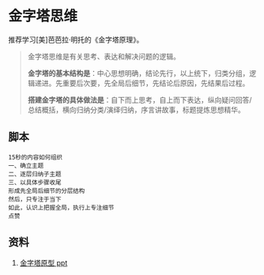 # 金字塔思维

推荐学习[美]芭芭拉·明托的《金字塔原理》。

> 金字塔思维是有关思考、表达和解决问题的逻辑。
> 
> **金字塔的基本结构是**：中心思想明确，结论先行，以上统下，归类分组，逻辑递进。先重要后次要，先全局后细节，先结论后原因，先结果后过程。
> 
> **搭建金字塔的具体做法是**：自下而上思考，自上而下表达，纵向疑问回答/总结概括，横向归纳分类/演绎归纳，序言讲故事，标题提炼思想精华。

## 脚本

```
15秒的内容如何组织
一、确立主题
二、逐层归纳子主题
三、以具体步骤收尾
形成先全局后细节的分层结构
然后，只专注于当下
如此，认识上把握全局，执行上专注细节
点赞
```

## 资料

1. [金字塔原型 ppt](../assert/02-pyramid-logic.pptx)
